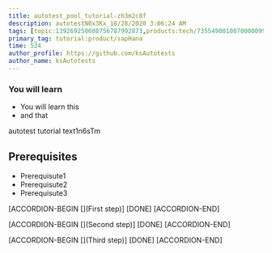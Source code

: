 ```yaml
---
title: autotest_pool_tutorial-zh3m2c8f
description: autotestN0x3Kx_10/28/2020 3:06:24 AM
tags: [topic:139269250608756787992873,products:tech/73554900100700000996,tutorial:experience/advanced]
primary_tag: tutorial:product/sapHana
time: 524
author_profile: https://github.com/ksAutotests
author_name: ksAutotests
---
```

### You will learn
- You will learn this
- and that

autotest tutorial text1n6sTm

## Prerequisites
- Prerequisute1
- Prerequisute2
- Prerequisute3

[ACCORDION-BEGIN [](First step)]
[DONE]
[ACCORDION-END]

[ACCORDION-BEGIN [](Second step)]
[DONE]
[ACCORDION-END]

[ACCORDION-BEGIN [](Third step)]
[DONE]
[ACCORDION-END]

